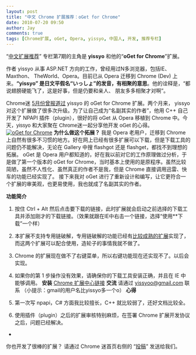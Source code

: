 ```yaml
---
layout: post
title: "中文 Chrome 扩展推荐：oGet for Chrome"
date: 2010-07-20 09:50
author: Jay
comments: true
tags: [Chrome扩展, oGet, Opera, yissyo, 中国人, 开发, 推荐专栏]
---
```

“<a href="http://www.chromi.org/archives/tag/zhuanlan" target="_blank">中文扩展推荐</a>” 专栏第7期的主角是 **yissyo** 和他的“**oGet for Chrome**”扩展。

作者 yissyo 从事 ASP.NET 方向的工作，曾经用过N多浏览器，包括IE、Maxthon、 TheWorld、Opera。目前已从 Opera 迁移到 Chrome (Dev) 上来。**“yissyo” 是日文平假名“いっしょ”的发音，有相聚的意思**。他的诠释是，“都说翅膀硬能飞了，这是好事，但是仍要和亲人、 朋友多多相聚才对啊”。

Chrome迷 <a href="http://www.chromi.org/archives/4805" target="_blank">5月份曾报道过</a> yissyo 的 oGet for Chrome 扩展。两个月来， yissyo 对这个扩展做了很多次升级。为了让自己成为“名副其实的作者”，他用 C++ 自己开发了 NPAPI 插件（plugin），很好的将 oGet 从 Opera 移植到 Chrome 中。<span style="font-family: arial, sans-serif; line-height: normal; border-collapse: collapse;">今天，yissyo 和大家聚在 Chrome迷一起分享他开发 oGet 的心得。</span>
<span style="font-family: arial, sans-serif; line-height: normal; border-collapse: collapse;"> </span>
<a href="https://chrome.google.com/extensions/detail/lfjamigppmepikjlacjdpgjaiojdjhoj">![](http://img.chromi.org/2010/07/oGet.png "oGet for Chrome")</a> **为什么做这个拓展？**
我是 Opera 老用户，迁移到 Chrome 上自然有很多不习惯的地方。好在网上已经有很多扩展可以下载，但是下载工具的问题仍不能解决，无论在 Gallery 中搜 flashgot 还是 flashget，都找不到理想的拓展。
oGet 是 Opera 用户都知道的，好在我以前对它的工作原理做过分析，于是做了第一个版本的 oGet for Chrome，当时基本上使用的是原程序。虽然比较简陋，虽然不人性化、虽然真正的作者不是我，但是 Chrome 直接调用迅雷、快车的功能已经实现了。
接下来我对 oGet 进行了重新设计和编写，让它更符合一个扩展的审美观，也更易使用，我也就成了名副其实的作者。

**功能简介**


1.  按住 Ctrl + Alt 然后点击要下载的链接，此时扩展就会启动之前选择的下载工具并添加刚才的下载链接。（效果就跟在IE中右击一个链接，选择“使用**下载”一个样）
2.  本扩展不支持专用链破解，专用链破解的功能已经有<a title="迅雷、快车、旋风专用链自动破解" href="http://www.chromi.org/archives/5515" target="_blank">比较成熟的扩展</a>实现了，而这两个扩展可以配合使用，造轮子的事情我就不做了。
3.  Chrome 的扩展现在做不了右键菜单，所以右键功能现在还实现不了。以后会实现。
4.  如果你的第 1 步操作没有效果，请确保你的下载工具安装正确，并且在 IE 中能够调用。
**安装**
<a href="https://chrome.google.com/extensions/detail/lfjamigppmepikjlacjdpgjaiojdjhoj" target="_blank">Chrome 扩展中心链接</a>
**交流**
请通过 <a title="oGet for Chrome" href="mailto:yissyoo@gmail.com" target="_blank">yissyoo@gmail.com</a> 联系 （小提示：gmail的用户名比yissyo多一个o）
**心得**


1.  第一次写 npapi，C# 方面我比较擅长，C++ 就比较弱了，还好文档比较全。
2.  使用插件（plugin）之后的扩展审核特别麻烦，在签署 Chrome 扩展开发协议之后，问题已经解决。
-

你也开发了很棒的扩展？ 请通过 Chrome 迷首页右侧的 “<a title="投稿给 Chrome 迷" href="http://www.chromi.org/submit" target="_blank">投稿</a>” 发送给我们。
